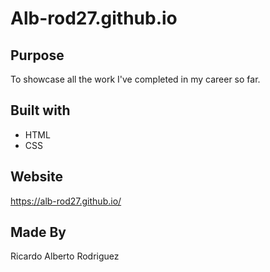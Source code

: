 # Alb-rod27.github.io

## Purpose
To showcase all the work I've completed in my career so far.

## Built with 
* HTML
* CSS

## Website
https://alb-rod27.github.io/

## Made By
Ricardo Alberto Rodriguez
